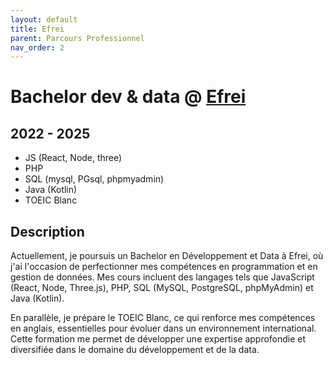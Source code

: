 ```yaml
---
layout: default
title: Efrei
parent: Parcours Professionnel
nav_order: 2
---
```


# Bachelor dev & data @ [Efrei](https://www.efrei.fr/)
## 2022 - 2025
- JS (React, Node, three)
- PHP
- SQL (mysql, PGsql, phpmyadmin)
- Java (Kotlin)
- TOEIC Blanc
## Description 
Actuellement, je poursuis un Bachelor en Développement et Data à Efrei, où j'ai l'occasion de perfectionner mes compétences en programmation et en gestion de données. Mes cours incluent des langages tels que JavaScript (React, Node, Three.js), PHP, SQL (MySQL, PostgreSQL, phpMyAdmin) et Java (Kotlin). 

En parallèle, je prépare le TOEIC Blanc, ce qui renforce mes compétences en anglais, essentielles pour évoluer dans un environnement international. Cette formation me permet de développer une expertise approfondie et diversifiée dans le domaine du développement et de la data.

